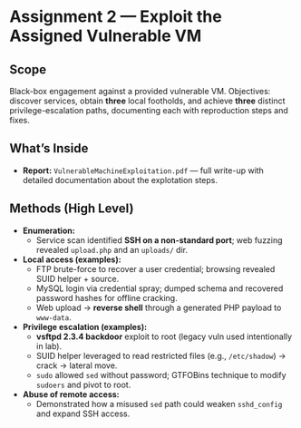 # Assignment 2 — Exploit the Assigned Vulnerable VM

## Scope
Black-box engagement against a provided vulnerable VM. Objectives: discover services, obtain **three** local footholds, and achieve **three** distinct privilege-escalation paths, documenting each with reproduction steps and fixes.

## What’s Inside
- **Report:** `VulnerableMachineExploitation.pdf` — full write-up with detailed documentation about the explotation steps.  

## Methods (High Level)
- **Enumeration:**
  - Service scan identified **SSH on a non-standard port**; web fuzzing revealed `upload.php` and an `uploads/` dir.
- **Local access (examples):**
  - FTP brute-force to recover a user credential; browsing revealed SUID helper + source.  
  - MySQL login via credential spray; dumped schema and recovered password hashes for offline cracking.  
  - Web upload → **reverse shell** through a generated PHP payload to `www-data`.
- **Privilege escalation (examples):**
  - **vsftpd 2.3.4 backdoor** exploit to root (legacy vuln used intentionally in lab).  
  - SUID helper leveraged to read restricted files (e.g., `/etc/shadow`) → crack → lateral move.  
  - `sudo` allowed `sed` without password; GTFOBins technique to modify `sudoers` and pivot to root.
- **Abuse of remote access:**
  - Demonstrated how a misused `sed` path could weaken `sshd_config` and expand SSH access.

